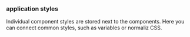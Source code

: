 ### application styles

Individual component styles are stored next to the components. 
Here you can connect common styles, such as variables or normaliz CSS.
